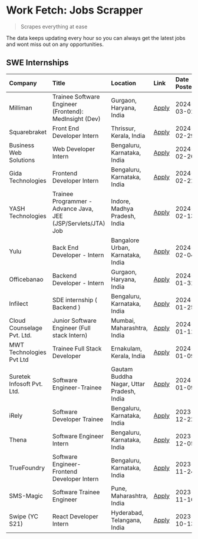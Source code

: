 # Work Fetch: Jobs Scrapper
> Scrapes everything at ease

The data keeps updating every hour so you can always get the latest jobs and wont miss out on any opportunities.

## SWE Internships
<!--START_SECTION:workfetch-->
| Company                    | Title                                                         | Location                                  | Link                                                                                                                                                                                                                                                                            | Date Posted   |
|:---------------------------|:--------------------------------------------------------------|:------------------------------------------|:--------------------------------------------------------------------------------------------------------------------------------------------------------------------------------------------------------------------------------------------------------------------------------|:--------------|
| Milliman                   | Trainee Software Engineer (Frontend): MedInsight (Dev)        | Gurgaon, Haryana, India                   | [Apply](https://in.linkedin.com/jobs/view/trainee-software-engineer-frontend-medinsight-dev-at-milliman-3792874280?refId=mh8D9m%2FUtR03nMo98Wj5jg%3D%3D&trackingId=1Y3Au6amDKtiuzAQy3dmwA%3D%3D&position=9&pageNum=0&trk=public_jobs_jserp-result_search-card)                  | 2024-03-01    |
| Squarebraket               | Front End Developer Intern                                    | Thrissur, Kerala, India                   | [Apply](https://in.linkedin.com/jobs/view/front-end-developer-intern-at-squarebraket-3838541191?refId=mh8D9m%2FUtR03nMo98Wj5jg%3D%3D&trackingId=ZHPYokfVM0EjO%2FvfvjiRpw%3D%3D&position=15&pageNum=0&trk=public_jobs_jserp-result_search-card)                                  | 2024-02-29    |
| Business Web Solutions     | Web Developer Intern                                          | Bengaluru, Karnataka, India               | [Apply](https://in.linkedin.com/jobs/view/web-developer-intern-at-business-web-solutions-3839906144?refId=mh8D9m%2FUtR03nMo98Wj5jg%3D%3D&trackingId=zcP3Z%2Br%2FXdSSKHuFbiUmOw%3D%3D&position=19&pageNum=0&trk=public_jobs_jserp-result_search-card)                            | 2024-02-26    |
| Gida Technologies          | Frontend Developer Intern                                     | Bengaluru, Karnataka, India               | [Apply](https://in.linkedin.com/jobs/view/frontend-developer-intern-at-gida-technologies-3836040945?refId=mh8D9m%2FUtR03nMo98Wj5jg%3D%3D&trackingId=L5DBp5qBpPRhcGP8%2F6RPHw%3D%3D&position=14&pageNum=0&trk=public_jobs_jserp-result_search-card)                              | 2024-02-21    |
| YASH Technologies          | Trainee Programmer - Advance Java, JEE (JSP/Servlets/JTA) Job | Indore, Madhya Pradesh, India             | [Apply](https://in.linkedin.com/jobs/view/trainee-programmer-advance-java-jee-jsp-servlets-jta-job-at-yash-technologies-3811759183?refId=mh8D9m%2FUtR03nMo98Wj5jg%3D%3D&trackingId=rkftSlnyo6omMK40zbY9CQ%3D%3D&position=13&pageNum=0&trk=public_jobs_jserp-result_search-card) | 2024-02-13    |
| Yulu                       | Back End Developer - Intern                                   | Bangalore Urban, Karnataka, India         | [Apply](https://in.linkedin.com/jobs/view/back-end-developer-intern-at-yulu-3821682220?refId=mh8D9m%2FUtR03nMo98Wj5jg%3D%3D&trackingId=ZOIEEM9K4aXW3jEObMNT0A%3D%3D&position=5&pageNum=0&trk=public_jobs_jserp-result_search-card)                                              | 2024-02-04    |
| Officebanao                | Backend Developer - Intern                                    | Gurgaon, Haryana, India                   | [Apply](https://in.linkedin.com/jobs/view/backend-developer-intern-at-officebanao-3814263731?refId=mh8D9m%2FUtR03nMo98Wj5jg%3D%3D&trackingId=UPGNYqm2vuH6pKeD32vOjg%3D%3D&position=22&pageNum=0&trk=public_jobs_jserp-result_search-card)                                       | 2024-01-31    |
| Infilect                   | SDE internship ( Backend )                                    | Bengaluru, Karnataka, India               | [Apply](https://in.linkedin.com/jobs/view/sde-internship-backend-at-infilect-3815120558?refId=mh8D9m%2FUtR03nMo98Wj5jg%3D%3D&trackingId=RiChYAok6zb8FL4kJTZ5eQ%3D%3D&position=23&pageNum=0&trk=public_jobs_jserp-result_search-card)                                            | 2024-01-25    |
| Cloud Counselage Pvt. Ltd. | Junior Software Engineer (Full stack Intern)                  | Mumbai, Maharashtra, India                | [Apply](https://in.linkedin.com/jobs/view/junior-software-engineer-full-stack-intern-at-cloud-counselage-pvt-ltd-3803132814?refId=mh8D9m%2FUtR03nMo98Wj5jg%3D%3D&trackingId=i9T8nkqzPDiG1SIZSVVd%2BA%3D%3D&position=24&pageNum=0&trk=public_jobs_jserp-result_search-card)      | 2024-01-11    |
| MWT Technologies Pvt Ltd   | Trainee Full Stack Developer                                  | Ernakulam, Kerala, India                  | [Apply](https://in.linkedin.com/jobs/view/trainee-full-stack-developer-at-mwt-technologies-pvt-ltd-3800921715?refId=mh8D9m%2FUtR03nMo98Wj5jg%3D%3D&trackingId=%2FwW%2FTsdANVcW5g%2BAPZaeDw%3D%3D&position=3&pageNum=0&trk=public_jobs_jserp-result_search-card)                 | 2024-01-09    |
| Suretek Infosoft Pvt. Ltd. | Software Engineer-Trainee                                     | Gautam Buddha Nagar, Uttar Pradesh, India | [Apply](https://in.linkedin.com/jobs/view/software-engineer-trainee-at-suretek-infosoft-pvt-ltd-3800934643?refId=mh8D9m%2FUtR03nMo98Wj5jg%3D%3D&trackingId=aniPtQHhOBv3tAYvoU9nZw%3D%3D&position=16&pageNum=0&trk=public_jobs_jserp-result_search-card)                         | 2024-01-09    |
| iRely                      | Software Developer Trainee                                    | Bengaluru, Karnataka, India               | [Apply](https://in.linkedin.com/jobs/view/software-developer-trainee-at-irely-3801577534?refId=mh8D9m%2FUtR03nMo98Wj5jg%3D%3D&trackingId=p4TaXDU%2BNf5HnDUC8GUZaw%3D%3D&position=8&pageNum=0&trk=public_jobs_jserp-result_search-card)                                          | 2023-12-22    |
| Thena                      | Software Engineer Intern                                      | Bengaluru, Karnataka, India               | [Apply](https://in.linkedin.com/jobs/view/software-engineer-intern-at-thena-3778731751?refId=mh8D9m%2FUtR03nMo98Wj5jg%3D%3D&trackingId=gOWEfSY%2FR%2B64VMETQkqPaA%3D%3D&position=11&pageNum=0&trk=public_jobs_jserp-result_search-card)                                         | 2023-12-05    |
| TrueFoundry                | Software Engineer- Frontend Developer Intern                  | Bengaluru, Karnataka, India               | [Apply](https://in.linkedin.com/jobs/view/software-engineer-frontend-developer-intern-at-truefoundry-3790095058?refId=mh8D9m%2FUtR03nMo98Wj5jg%3D%3D&trackingId=m73YDM7voDOkqDWo1UnpOg%3D%3D&position=10&pageNum=0&trk=public_jobs_jserp-result_search-card)                    | 2023-11-24    |
| SMS-Magic                  | Software Trainee Engineer                                     | Pune, Maharashtra, India                  | [Apply](https://in.linkedin.com/jobs/view/software-trainee-engineer-at-sms-magic-3761409781?refId=mh8D9m%2FUtR03nMo98Wj5jg%3D%3D&trackingId=ggcsrIrfjdobZ08pyOJC2g%3D%3D&position=25&pageNum=0&trk=public_jobs_jserp-result_search-card)                                        | 2023-11-16    |
| Swipe (YC S21)             | React Developer Intern                                        | Hyderabad, Telangana, India               | [Apply](https://in.linkedin.com/jobs/view/react-developer-intern-at-swipe-yc-s21-3737600089?refId=mh8D9m%2FUtR03nMo98Wj5jg%3D%3D&trackingId=tXgtRkeEIrZL2zcKTqVHmw%3D%3D&position=12&pageNum=0&trk=public_jobs_jserp-result_search-card)                                        | 2023-10-13    |
<!--END_SECTION:workfetch-->
